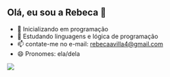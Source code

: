 ## Olá, eu sou a Rebeca 👋

- 🔭 Inicializando em programação 
- 🌱 Estudando linguagens e lógica de programação 
- 📫 contate-me no e-mail: rebecaavilla4@gmail.com
- 😄 Pronomes: ela/dela
<picture>
  <source
    srcset="https://github-readme-stats.vercel.app/api?username=arebecadev23&show_icons=true&theme=dark"
    media="(prefers-color-scheme:dark)"
  />
  <source
    srcset="https://github-readme-stats.vercel.app/api?username=arebeca23dev&show_icons=true"
    media="(prefers-color-scheme: light), (prefers-color-scheme: dark)"
  />
  <img src="https://github-readme-stats.vercel.app/api?username=arebecadev23&show_icons=true" />
  
</picture>
